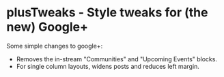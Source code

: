 plusTweaks - Style tweaks for (the new) Google+
===============================================

Some simple changes to google+:

 * Removes the in-stream "Communities" and "Upcoming Events" blocks.
 * For single column layouts, widens posts and reduces left margin.
